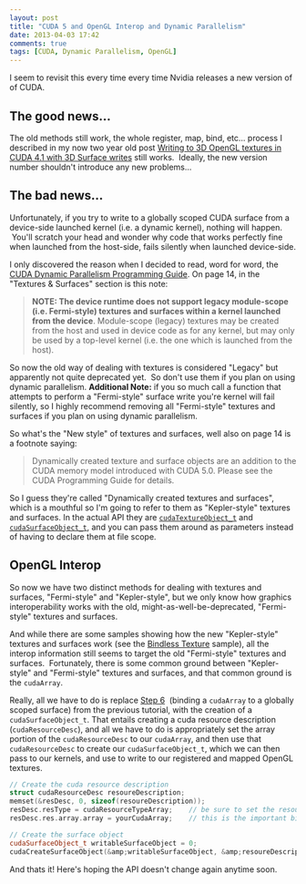 ```yaml
---
layout: post
title: "CUDA 5 and OpenGL Interop and Dynamic Parallelism"
date: 2013-04-03 17:42
comments: true
tags: [CUDA, Dynamic Parallelism, OpenGL]
---
```


I seem to revisit this every time every time Nvidia releases a new version of of CUDA.

## The good news...
The old methods still work, the whole register, map, bind, etc... process I described in my now two year old post <a title="Writing to 3D OpenGL textures in CUDA 4.1 with 3D surface writes" href="http://rauwendaal.net/2011/12/02/writing-to-3d-opengl-textures-in-cuda-4-1-with-3d-surface-writes/">Writing to 3D OpenGL textures in CUDA 4.1 with 3D Surface writes</a> still works.  Ideally, the new version number shouldn't introduce any new problems...

## The bad news...
Unfortunately, if you try to write to a globally scoped CUDA surface from a device-side launched kernel (i.e. a dynamic kernel), nothing will happen.  You'll scratch your head and wonder why code that works perfectly fine when launched from the host-side, fails silently when launched device-side.

I only discovered the reason when I decided to read, word for word, the <a href="http://docs.nvidia.com/cuda/pdf/CUDA_Dynamic_Parallelism_Programming_Guide.pdf">CUDA Dynamic Parallelism Programming Guide</a>. On page 14, in the "Textures & Surfaces" section is this note:

> **NOTE: The device runtime does not support legacy module-scope (i.e. Fermi-style) textures and surfaces within a kernel launched from the device**. Module-scope (legacy) textures may be created from the host and used in device code as for any kernel, but may only be used by a top-level kernel (i.e. the one which is launched from the host).

So now the old way of dealing with textures is considered "Legacy" but apparently not quite deprecated yet.  So don't use them if you plan on using dynamic parallelism.
**Additional Note:** if you so much call a function that attempts to perform a "Fermi-style" surface write you're kernel will fail silently, so I highly recommend removing all "Fermi-style" textures and surfaces if you plan on using dynamic parallelism.

So what's the "New style" of textures and surfaces, well also on page 14 is a footnote saying:

>Dynamically created texture and surface objects are an addition to the CUDA memory model introduced with CUDA 5.0. Please see the CUDA Programming Guide for details.

So I guess they're called "Dynamically created textures and surfaces", which is a mouthful so I'm going to refer to them as "Kepler-style" textures and surfaces. In the actual API they are <code><a href="http://docs.nvidia.com/cuda/cuda-runtime-api/index.html#group__CUDART__TYPES_1g83eb271ebc4cb2817e66d7c752f0c29b">cudaTextureObject_t</a></code> and <code><a href="http://docs.nvidia.com/cuda/cuda-runtime-api/index.html#group__CUDART__TYPES_1gbe57cf2ccbe7f9d696f18808dd634c0a">cudaSurfaceObject_t</a></code>, and you can pass them around as parameters instead of having to declare them at file scope.

## OpenGL Interop
So now we have two distinct methods for dealing with textures and surfaces, "Fermi-style" and "Kepler-style", but we only know how graphics interoperability works with the old, might-as-well-be-deprecated, "Fermi-style" textures and surfaces.

And while there are some samples showing how the new "Kepler-style" textures and surfaces work (see the <a href="http://docs.nvidia.com/cuda/cuda-samples/index.html#bindless-texture">Bindless Texture</a> sample), all the interop information still seems to target the old "Fermi-style" textures and surfaces.  Fortunately, there is some common ground between "Kepler-style" and "Fermi-style" textures and surfaces, and that common ground is the <code>cudaArray</code>.

Really, all we have to do is replace <a href="http://rauwendaal.net/2011/12/02/writing-to-3d-opengl-textures-in-cuda-4-1-with-3d-surface-writes/#step6">Step 6</a>  (binding a <code>cudaArray</code> to a globally scoped surface) from the previous tutorial, with the creation of a <code>cudaSurfaceObject_t</code>. That entails creating a cuda resource description (<code>cudaResourceDesc</code>), and all we have to do is appropriately set the array portion of the <code>cudaResourceDesc</code> to our <code>cudaArray</code>, and then use that <code>cudaResourceDesc</code> to create our <code>cudaSurfaceObject_t</code>, which we can then pass to our kernels, and use to write to our registered and mapped OpenGL textures.

~~~cpp
// Create the cuda resource description
struct cudaResourceDesc resoureDescription;
memset(&resDesc, 0, sizeof(resoureDescription));
resDesc.resType = cudaResourceTypeArray;	// be sure to set the resource type to cudaResourceTypeArray
resDesc.res.array.array = yourCudaArray;	// this is the important bit

// Create the surface object
cudaSurfaceObject_t writableSurfaceObject = 0;
cudaCreateSurfaceObject(&amp;writableSurfaceObject, &amp;resoureDescription);
~~~

And thats it! Here's hoping the API doesn't change again anytime soon.
